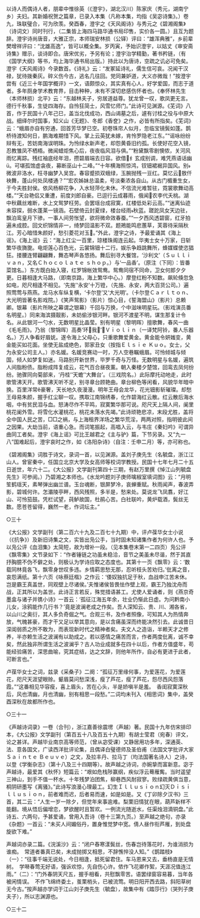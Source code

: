 <!-- { "loadSidebar": true } -->
以诗人而偶诗人者，朋辈中惟徐英（《澄宇》，湖北汉川）陈家庆（秀元，湖南宁乡）夫妇。其新婚祝贺之篇章，已录入本集（凡称本集，均指《吴宓诗集》。）卷九，珠联璧合，可为欣羡。癸酉春，澄宇之《天风阁诗》与秀元之《碧湘阁集》（诗词文）同时刊行，（二集皆上海四马路华通书局印售，实价各一圆。）且互为题辞。澄宇诗尚唐音，大雅正宗，本师瑞安林损（公铎）评曰：“雄浑典雅”，乡前辈樊增祥评曰：“沈雄高逸”，皆可以概全集。岁丙寅，予始识澄宇，以姑丈《审安斋诗集》赠示，谈诗即合。唐宋优劣，予另有论；澄宇治学精勤，著书矜链，（有《国学大纲》等书，均上海华通书局出版。）持此以为唐诗，空疏之讥必可免矣。澄宇《天风阁诗》今录数首。《诗礼》云：“发冢延诗礼，儒生信可哀。况闻干汉禄，犹待拨秦灰。碎义伤今古，逃名几往回。党同兼妒道，大义亦微哉！”按澄宇尝有《近三十年国学概评》一文，语颇惊众，其实真有心人，好学爱国，而志于道者。多年厕身学术教育界，目击种种，未有不深切悲感伤怀者也。《奉怀林先生（本师林损）北平》云：“东越林夫子，穷居道益尊。犹龙曾一叹，歌凤更无言。德行千秋事，生徒四海存。自怜狂简士，风雪忆师门。”此诗可见渊源。《芜词》八首，作于民国十八年己巳，盖当北伐成功，西山谒墓之后，遽有讨桂之役与中原大战。细绎尔时国事，知义山《无题》、冬郎《香奁》之作，必皆有所指矣。《芜词》云：“蛾眉亦自有穷通，回首芳华梦已空。初卷珠帘人似月，忽临宝镜鬓如蓬。鹊桥待渡知何日，鹏海难期惜下风。掌上云英犹未嫁，肯怜罗隐老江东。”“谣咏纷纷辩有无，苦妨南海误明珠。为怜绿水新声老，却怨黄昏旧约孤。长使好花空入镜，忍教雏凤不栖梧。微闻蜡炬焦心后，夜夜临风泪与俱。”“粉黛飘零剧懊侬，关河风雨忆离踪。残红袖底经年泪，攒碧眉端去日容。欲借纟玄成别调，难凭燕语话幽。可堪孤馆虚衾夜，募断巫山十二峰。”“十年横海照惊鸿，钗钿裙裾异国风。别微波非洛水，枉寻幽梦入吴宫。春容蹙损双蛾绿，玉腕抛残一豆红。莫忆云敖仟袂舞，蓬山何处凤楼通？”“宏农姊妹总温柔，号淡秦浓各自山。从古门楣重生女，于今夫胜封侯。依风杨柳花争，入水轻萍化未休。不信流光难暂驻，霓裳歌舞动高楼。”“天台艳侣又重遭，前度刘郎自豪。已逗行云成暮雨，俄闻农李代夭桃。湖中秋藕丝难断，水上文鸳梦枉劳。会罢瑶台成寂寞，红楼低处彩云高。”“迷离仙迹未容探，弱水蓬莱一镜涵。石壁倚云封夏绿，楼台经雨秋蓝。蹉跎凤女天边驻，飘泊鸾皇月下骖。一事人间劳怅望，欲将微命效春蚕。”“一夕西风透碧窗，红牙拍遍未成腔。回文织锦情非一，绮梦回温影不双。题鴂能鸣悲蕙草，芙蓉待采隔秋江。芳心暗惜朱颜好，愁引菱花对玉。”外此，澄宇之诗，予最爱诵其《海上谣》。《海上谣》云：“海上红尘一百里，琼楼珠阁连云起。华夷士女十万家，日斩繁华夜旖旎。电炬莲心百色光，云裳锦钿十二行。娱乐争趋跳舞所，蜂媒蝶使恣猖狂。搂腰连臂翩翩舞，舞态琴声各悠扬。舞后别寻大餐馆，‘沙利文’（Ｓｕｌｌｉｖａｎ，又名Ｃｈｏｃｏｌａｔｅ  ｓｈｏｐ。）与‘一品香’。（原注（下同）：皆番菜馆名。）东方既白始入寝，红罗锦帐效鸳鸯。鸳鸯同宿不同命，卫女何郎夕夕更。日暮相逢大马路，（即南京路，海上繁华中心。）摩登红粉不知数。飙轮倏忽急如电，咫尺相逢不相见。‘先施’‘永安’十万镫，（先施、永安，两大百货公司。）遍照莺莺与燕燕。龙马水车纵复横，‘卡尔登’又‘大光明’。（卡尔登Ｃａｒｌｔｏｎ、大光明皆著名影戏院。）《笑声鸳影》（影片）惊心目，《誓海盟山》（影片）总赖卿。银幕（影片所映之幕谓之银幕）千回与万换，个中滋味明星玩。（影戏演员番名明星。）同来海滨摄靓影，未妨偷涉银河畔。银河不渡星不明，谋生那复计令名。从此银河一勺水，无数明星比晶莹。别有明星（黎明晖）擅歌舞，春风一曲《毛毛雨》。乃翁（黎锦晖）高奏‘环我’，Ｖｉｏｌｉｎ（一译梵阿铃，番人乐器名。）万人争看好眉妩。遂令海上父母心，只重歌舞爱黄金。黄金能令妍媸变，黄金能买如花面。坐使无盐成绝色，郭家丑女（按指Ｅｌｓｉｅ  Ｋｕｏ。女士，父为永安公司主人。）亦名媛。名媛竞赛动一时，万人空巷瞩蛾眉。可怜倾城与倾国，倾人如梦复如迷。马路别开新世界，毕罗千奇与万怪。无数明星与名媛，遍筑人间脂粉债。脂粉成阵复成云，花气百合昼夜薰。朝入秦楼夕楚馆，回鸾去凤何纷纷。驰骤同向菊部来，‘丹桂’‘天蟾’‘大舞台’。（三戏院名。）此际摩托动地走，此时歌管沸天开。歌管沸天听不足，别寻章台顾艳曲。章台柳色等闲看，风貌华年暗中换。百里洋常ê豪奢，天长地久夜漫漫。明年王母会龙华，花光钿影斩璀璨。却愁王母易朱颜，握手红尘聊一叹。携取江南锦绣春，化作碧海红云散。红云散后海水咽，中有贫民泪与血。怒涛尽作不平鸣，寂寞繁华那可说。咫尺天上隔人间，阑里桃花阑外雪。将雪化水灌桃花，桃花未落水先竭。”此诗顽艳悲凉，末段尤胜，盖将全中国人民之苦，□□之祸，与上海租界洋场之繁华荒淫，两两对照，指明彼此间之因果。大劫当前，语重心急。而词笔振起，高唱入云，与韦庄《秦妇吟》可谓异曲同工者矣。澄宇《海上谣》可比王越君之《主与驴》篇，下节另录。又“九一八”国难起后，澄宇哀时之作，如《洛阳杂诗》（自注：壬申二月）等，亦可称也。

《碧湘阁集》词胜于诗文，录词一首，以见渊源。盖刘子庚先生（名毓盘，浙江江山人。曾宦秦中，任国立北京大学及女高师等校词学教授。民国十七年七月二十五日逝世，年六十二。《大公报》文学副刊第四十三期，有赵万里撰《悼江山列毓盘先生》可参阅。）乃碧湘之本师也。《水龙吟题刘子庚师噙椒室填词图》云：“月明笙鹤瑶天，素琴弹出幽兰谱。玉台魂断，银屏梦冷，哀蝉重赋。秋雨闻声，春波弄影，碧城何许。怎灞陵亭畔，西风残照，多半是，愁来处。莫说龙飞凤翥，好江山、可怜笳鼓。凭栏试望，莼鲈故国，杜鹃心苦。白社联吟，黄炉载酒，鬓丝无数。愿苍苍留得，巍然一老，作词坛主。”

○三十

《大公报》文学副刊（第二百六十九及二百七十九期）中，评卢葆华女士小说（《抗争》）及新旧诗集之文，实皆出凫公手，当时固未知诸集作者为何许人也。予以凫公评《血泪集》太简短，故为增补一段。（见本集卷末第一二四页）凫公评《飘零集》文节录如下：“作者锤链之功虽未稳洽，音节之美虽未尽谐，然于其直抒胸臆不伪不僻之处，则极认为学诗应取之态度也。其第十一页《飘零》云：‘数载同林竟各飞，飘零身世叹多违。乡情羁思愁无那，忍听枝头苦劝归。’仳离之音，哀怨满纸。第十六页《咏蔡廷楷》之作云：‘倭奴独抗足于秋，血战申江苦未休。岂是霸王真盖世，同观壁上尽诸侯。’夫惟诸侯皆畏怯作壁上观，霸王乃独沈舟而战，正其所以为盖世。此诗正言若反，殊觉措语甚工。尤使人爱诵者，则《燕京奇墨盒与诸子并镌小诗》一首云：‘孤征江海五年余，壮业仍惭此日虚。为问黔南小儿女，涂鸦能作几行书？’竟是波澜老成之作矣。吾人深知云、贵、川、湘各省，以山川之奥衍，其人多负奇倔之气。合观三书，及作者照像，可知其人为热情奔放，气魄甚豪，而才干又足以举其意向，是以含痛虽深而终能决然引去。此诚昔日深闺弱质之所不敢为，而表现新时代之精神者矣。夫文人之造诣，半赖天才之修养，半亦赖生活之波澜有以助成之。若以感情之痛苦而言，作者两度仳离，诚不幸矣，然此独非所谓生活之波澜乎？古人功业成就多在四十以后，作者方值盛年，苟能经验痛苦，深思曲喻，究其症结，达之文辞，则他年所作，自必有更进于此者，可断言也。”

卢葆华女士之词，兹录《采桑子》二阕：“孤征万里缘何事，为爱莲花，为爱莲花，咫尺天涯望眼赊。颦眉莫问愁深浅，瘦了芦花，瘦了芦花，怨尽西风怨落霞。”“这番相见华容瘦，喜上眉头，苦在心头，半是娇嗔半是羞。　香闺寂寞深秋后，风也清幽，月也清幽，别有相思一段愁。”二词均未刊入《相思词》集中，盖癸酉深秋在故都所作也。

○三十一

《声越诗词录》一卷（合刊），浙江嘉善徐震塄（声越）著。民国十九年仿宋排印本，《大公报》文学副刊（第百五十八及百五十九期）有胡士莹君（宛春）评文，论之甚详。声越毕业南京高等师范，（曾从宓受课）又静居用功多年，深通英、法、意各国文，广读西洋批评论集，且偶译白璧德师及圣伯甫（法国文学批评大家Ｓａｉｎｔｅ  Ｂｅｕｖｅ）之文，及拉丰丹、拉马丁（均法国著名诗人）之诗，以登《学衡杂志》（第十八及三十四期等）。故声越之诗词，亦婉挚而富新意。宓于声越诗，最爱其《秋怀》短篇云：“艰如危栈陟赢纲，疾似浮云蓦雁觜。当时遥望三神山，到手不值一杯水。十年残梦泊团焦，柳巷西风耐寂寥。败绿疏黄俱当意，桐阴研墨写《离骚》。”此诗写浪漫心理最工。幻生Ｉｌｌｕｓｉｏｎ幻灭Ｄｉｓｉｌｌｕｓｉｏｎ，前者难而迟，后者易而速，如是如是。又《丁卯除夕汉书》三首，其二云：“人生一岁一除夕，但觉年来事逾难。梨栗旧情犹在眼，葫芦新样不能翻。境从悟后偏增恋，梦欲醒时且暂欢。一例流光随逝水，任渠烛泪滴铜盘。”此诗五、六两句，予甚爱诵，曾用入吾诗（卷十三第九页。）至声越之绝句，亦录《杂题》一首云：“未买人间媚俗丹，置身惟觉梦中宽。倩人昼作衔芦雁，到处盘旋欲下难。”

声越词亦录二篇。《浣溪沙》云：“闭户舂寒漾鬓丝，伤春岂待落花时，为谁消损为谁痴。　常道者番真已矣，未成抛掷又相思，不辞憔悴没人知。”《鹊踏枝》（一）：“往事千端无说处，今日相逢，抵死留君住。车马恩来又去，垂杨直是无情树。　学啭春莺无好语，强诉欢惊，先自伤心许。侬作飞花卿作絮，天涯况值连江雨。”（二）：“门外春阴天尺五，握手相看，共慰飘零苦。语罢绿窗容易暮，当年各被闲情误。　不作飞绵终委土，茧栗梢头，已被流莺。明日阳开西去路，斜阳草树无今古。”按声越亦学词于江山刘子庚先生（毓盘），故集中有《踏莎行》（哭列子庚夫子），所以志渊源也。

○三十二

